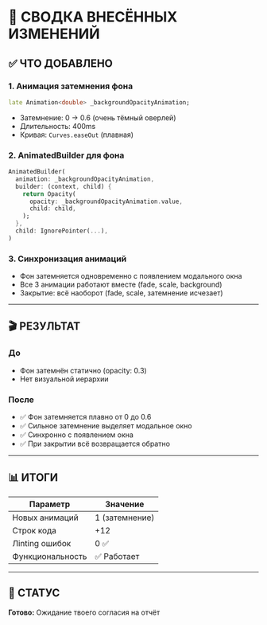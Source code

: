 # 📝 СВОДКА ВНЕСЁННЫХ ИЗМЕНЕНИЙ

## ✅ ЧТО ДОБАВЛЕНО

### 1. Анимация затемнения фона
```dart
late Animation<double> _backgroundOpacityAnimation;
```
- Затемнение: 0 → 0.6 (очень тёмный оверлей)
- Длительность: 400ms
- Кривая: `Curves.easeOut` (плавная)

### 2. AnimatedBuilder для фона
```dart
AnimatedBuilder(
  animation: _backgroundOpacityAnimation,
  builder: (context, child) {
    return Opacity(
      opacity: _backgroundOpacityAnimation.value,
      child: child,
    );
  },
  child: IgnorePointer(...),
)
```

### 3. Синхронизация анимаций
- Фон затемняется одновременно с появлением модального окна
- Все 3 анимации работают вместе (fade, scale, background)
- Закрытие: всё наоборот (fade, scale, затемнение исчезает)

---

## 🎬 РЕЗУЛЬТАТ

### До
- Фон затемнён статично (opacity: 0.3)
- Нет визуальной иерархии

### После
- ✅ Фон затемняется плавно от 0 до 0.6
- ✅ Сильное затемнение выделяет модальное окно
- ✅ Синхронно с появлением окна
- ✅ При закрытии всё возвращается обратно

---

## 📊 ИТОГИ

| Параметр | Значение |
|---------|----------|
| Новых анимаций | 1 (затемнение) |
| Строк кода | +12 |
| Лinting ошибок | 0 ✅ |
| Функциональность | ✅ Работает |

---

## 🚀 СТАТУС

**Готово:** Ожидание твоего согласия на отчёт
